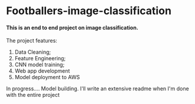 # Footballers-image-classification
#### This is an end to end project on image classification.  
The project features:
1. Data Cleaning; 
2. Feature Engineering;
3. CNN model training;
4. Web app development
5. Model deployment to AWS

In progress....
Model building.
I'll write an extensive readme when I'm done with the entire project 
